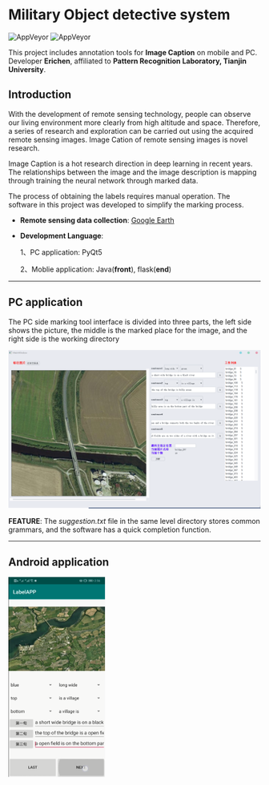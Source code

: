 # Military Object detective system

![AppVeyor](https://img.shields.io/static/v1?label=version&message=0.3&color=brightgreen)
![AppVeyor](https://img.shields.io/static/v1?label=Developer&message=Erichen&color=orange)


This project includes annotation tools for **Image Caption** on mobile and PC. Developer **Erichen**, affiliated to **Pattern Recognition Laboratory, Tianjin University**.

## Introduction

With the development of remote sensing technology, people can observe our living environment more clearly from high altitude and space. Therefore, a series of research and exploration can be carried out using the acquired remote sensing images. Image Cation of remote sensing images is novel research.

Image Caption is a hot research direction in deep learning in recent years. The relationships between the image and the image description is mapping through training the neural network through marked data.

The process of obtaining the labels requires manual operation. The software in this project was developed to simplify the marking process.



* **Remote sensing data collection**: [Google Earth](https://www.google.com/earth/)
* **Development Language**: 
  
  1、PC application: PyQt5 

  2、Moblie application: Java(**front**), flask(**end**)
     
---

## PC application
The PC side marking tool interface is divided into three parts, the left side shows the picture, the middle is the marked place for the image, and the right side is the working directory

<img src="./source/windowswidget.png" />

**FEATURE**: The *suggestion.txt* file in the same level directory stores common grammars, and the software has a quick completion function.

---

## Android application

<img src="./source/androidwidget.png" height = 400/>

